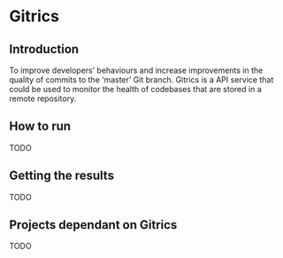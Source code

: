 # Gitrics
## Introduction
To improve developers’ behaviours and increase improvements in the quality of commits to the ‘master’ Git branch. Gitrics is a API service that could be used to monitor the health of codebases that are stored in a remote repository.
## How to run
TODO
## Getting the results
TODO
## Projects dependant on Gitrics
TODO
